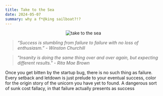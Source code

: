 ```yaml
---
title: Take to the Sea
date: 2024-05-07
summary: why a f*@king sailboat?!?
---
```


<figure style="margin:auto; text-align:center; width: 80%;">
	<img src="https://i.gifer.com/M2E.gif" alt="take to the sea"/>
</figure>

> _“Success is stumbling from failure to failure with no loss of enthusiasm.” -  Winston Churchill_

> _"Insanity is doing the same thing over and over again, but expecting different results." - Rita Mae Brown_

Once you get bitten by the startup bug, there is no such thing as failure. Every setback and letdown is just prelude to your eventual success, color for the origin story of the unicorn you have yet to found. A dangerous sort of sunk cost fallacy, in that failure actually presents as success 

<!--stackedit_data:
eyJoaXN0b3J5IjpbLTQxNjg3MTk4NSwxODYwNjcyNjA3XX0=
-->
